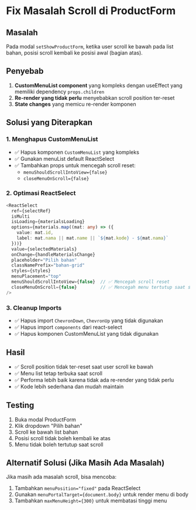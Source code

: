 # Fix Masalah Scroll di ProductForm

## Masalah
Pada modal `setShowProductForm`, ketika user scroll ke bawah pada list bahan, posisi scroll kembali ke posisi awal (bagian atas).

## Penyebab
1. **CustomMenuList component** yang kompleks dengan useEffect yang memiliki dependency `props.children`
2. **Re-render yang tidak perlu** menyebabkan scroll position ter-reset
3. **State changes** yang memicu re-render komponen

## Solusi yang Diterapkan

### 1. Menghapus CustomMenuList
- ✅ Hapus komponen `CustomMenuList` yang kompleks
- ✅ Gunakan menuList default ReactSelect
- ✅ Tambahkan props untuk mencegah scroll reset:
  - `menuShouldScrollIntoView={false}`
  - `closeMenuOnScroll={false}`

### 2. Optimasi ReactSelect
```typescript
<ReactSelect
  ref={selectRef}
  isMulti
  isLoading={materialsLoading}
  options={materials.map((mat: any) => ({ 
    value: mat.id, 
    label: mat.nama || mat.name || `${mat.kode} - ${mat.nama}` 
  }))}
  value={selectedMaterials}
  onChange={handleMaterialsChange}
  placeholder="Pilih bahan"
  classNamePrefix="bahan-grid"
  styles={styles}
  menuPlacement="top"
  menuShouldScrollIntoView={false}  // ✅ Mencegah scroll reset
  closeMenuOnScroll={false}         // ✅ Mencegah menu tertutup saat scroll
/>
```

### 3. Cleanup Imports
- ✅ Hapus import `ChevronDown`, `ChevronUp` yang tidak digunakan
- ✅ Hapus import `components` dari react-select
- ✅ Hapus komponen CustomMenuList yang tidak digunakan

## Hasil
- ✅ Scroll position tidak ter-reset saat user scroll ke bawah
- ✅ Menu list tetap terbuka saat scroll
- ✅ Performa lebih baik karena tidak ada re-render yang tidak perlu
- ✅ Kode lebih sederhana dan mudah maintain

## Testing
1. Buka modal ProductForm
2. Klik dropdown "Pilih bahan"
3. Scroll ke bawah list bahan
4. Posisi scroll tidak boleh kembali ke atas
5. Menu tidak boleh tertutup saat scroll

## Alternatif Solusi (Jika Masih Ada Masalah)
Jika masih ada masalah scroll, bisa mencoba:
1. Tambahkan `menuPosition="fixed"` pada ReactSelect
2. Gunakan `menuPortalTarget={document.body}` untuk render menu di body
3. Tambahkan `maxMenuHeight={300}` untuk membatasi tinggi menu 